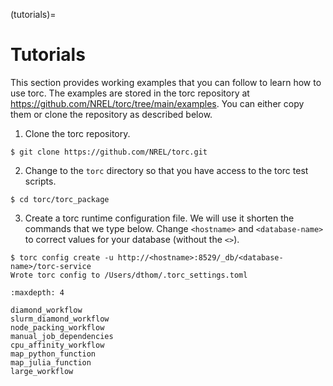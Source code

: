 (tutorials)=

# Tutorials

This section provides working examples that you can follow to learn how to use torc. The examples
are stored in the torc repository at https://github.com/NREL/torc/tree/main/examples. You can either
copy them or clone the repository as described below.

1. Clone the torc repository.

```console
$ git clone https://github.com/NREL/torc.git
```

2. Change to the `torc` directory so that you have access to the torc test scripts.

```console
$ cd torc/torc_package
```

3. Create a torc runtime configuration file. We will use it shorten the commands that we type
   below. Change `<hostname>` and `<database-name>` to correct values for your database
   (without the `<>`).

```console
$ torc config create -u http://<hostname>:8529/_db/<database-name>/torc-service
Wrote torc config to /Users/dthom/.torc_settings.toml
```

```{toctree}
:maxdepth: 4

diamond_workflow
slurm_diamond_workflow
node_packing_workflow
manual_job_dependencies
cpu_affinity_workflow
map_python_function
map_julia_function
large_workflow
```
